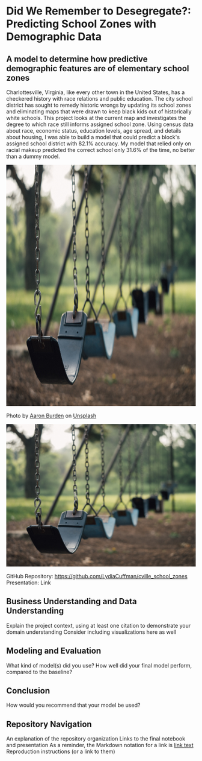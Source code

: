# Did We Remember to Desegregate?: Predicting School Zones with Demographic Data
## A model to determine how predictive demographic features are of elementary school zones

Charlottesville, Virginia, like every other town in the United States, has a checkered history with race relations and public education. The city school district has sought to remedy historic wrongs by updating its school zones and eliminating maps that were drawn to keep black kids out of historically white schools. This project looks at the current map and investigates the degree to which race still informs assigned school zone. Using census data about race, economic status, education levels, age spread, and details about housing, I was able to build a model that could predict a block's assigned school district with 82.1% accuracy. My model that relied only on racial makeup predicted the correct school only 31.6% of the time, no better than a dummy model.

<p align="center">
  <img width="1280" height="640" src="images/aaron-burden-ob6O_xd67O0-unsplash.jpg">
</p>
Photo by <a href="https://unsplash.com/@aaronburden?utm_source=unsplash&utm_medium=referral&utm_content=creditCopyText">Aaron Burden</a> on <a href="https://unsplash.com/photos/ob6O_xd67O0?utm_source=unsplash&utm_medium=referral&utm_content=creditCopyText">Unsplash</a>
 
![swings](images/aaron-burden-ob6O_xd67O0-unsplash.jpg)
 
GitHub Repository: https://github.com/LydiaCuffman/cville_school_zones
Presentation: Link


## Business Understanding and Data Understanding
Explain the project context, using at least one citation to demonstrate your domain understanding
Consider including visualizations here as well

## Modeling and Evaluation
What kind of model(s) did you use?
How well did your final model perform, compared to the baseline?

## Conclusion
How would you recommend that your model be used?

## Repository Navigation
An explanation of the repository organization
Links to the final notebook and presentation
As a reminder, the Markdown notation for a link is [link text](/path/to/file)
Reproduction instructions (or a link to them)